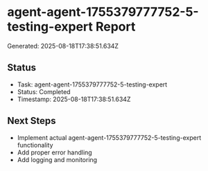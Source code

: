 # agent-agent-1755379777752-5-testing-expert Report

Generated: 2025-08-18T17:38:51.634Z

## Status
- Task: agent-agent-1755379777752-5-testing-expert
- Status: Completed
- Timestamp: 2025-08-18T17:38:51.634Z

## Next Steps
- Implement actual agent-agent-1755379777752-5-testing-expert functionality
- Add proper error handling
- Add logging and monitoring
